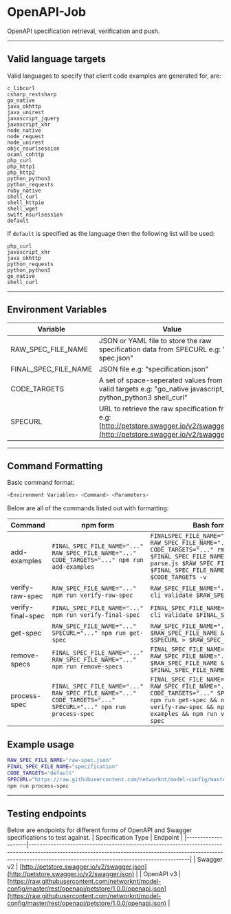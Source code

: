 # OpenAPI-Job
OpenAPI specification retrieval, verification and push.

---
## Valid language targets
Valid languages to specify that client code examples are generated for, are:

    c_libcurl
    csharp_restsharp
    go_native
    java_okhttp
    java_unirest
    javascript_jquery
    javascript_xhr
    node_native
    node_request
    node_unirest
    objc_nsurlsession
    ocaml_cohttp
    php_curl
    php_http1
    php_http2
    python_python3
    python_requests
    ruby_native
    shell_curl
    shell_httpie
    shell_wget
    swift_nsurlsession
    default

If `default` is specified as the language then the following list will be used:

    php_curl
    javascript_xhr
    java_okhttp
    python_requests
    python_python3
    go_native
    shell_curl
---
## Environment Variables

| Variable             | Value                                                                                                                                    |
|----------------------|------------------------------------------------------------------------------------------------------------------------------------------|
| RAW_SPEC_FILE_NAME   | JSON or YAML file to store the raw specification data from SPECURL e.g: "raw-spec.json"                                                  |
| FINAL_SPEC_FILE_NAME | JSON file e.g: "specification.json"                                                                                                      |
| CODE_TARGETS         | A set of space-seperated values from the valid targets e.g: "go_native javascript_xhr python_python3 shell_curl"                         |
| SPECURL              | URL to retrieve the raw specification from e.g: [http://petstore.swagger.io/v2/swagger.json](http://petstore.swagger.io/v2/swagger.json) |

---
## Command Formatting
Basic command format:

```bash
<Environment Variables> <Command> <Parameters>
```

Below are all of the commands listed out with formatting:

| Command           | npm form                                                                                                          | Bash form                                                                                                                                                                                     |
|-------------------|-------------------------------------------------------------------------------------------------------------------|-----------------------------------------------------------------------------------------------------------------------------------------------------------------------------------------------|
| add-examples      | ``` FINAL_SPEC_FILE_NAME="..." RAW_SPEC_FILE_NAME="..." CODE_TARGETS="..." npm run add-examples ```               | ``` FINALSPEC_FILE_NAME="..." RAW_SPEC_FILE_NAME="..." CODE_TARGETS="..." rm -rf $FINAL_SPEC_FILE_NAME && node parse.js $RAW_SPEC_FILE_NAME $FINAL_SPEC_FILE_NAME $CODE_TARGETS -v ```        |
| verify-raw-spec   | ``` RAW_SPEC_FILE_NAME="..." npm run verify-raw-spec ```                                                          | ``` RAW_SPEC_FILE_NAME="..." swagger-cli validate $RAW_SPEC_FILE_NAME ```                                                                                                                     |
| verify-final-spec | ``` FINAL_SPEC_FILE_NAME="..." npm run verify-final-spec ```                                                      | ``` FINAL_SPEC_FILE_NAME="..."swagger-cli validate $FINAL_SPEC_FILE_NAME ```                                                                                                                  |
| get-spec          | ``` RAW_SPEC_FILE_NAME="..." SPECURL="..." npm run get-spec ```                                                   | ``` RAW_SPEC_FILE_NAME="..." rm -rf $RAW_SPEC_FILE_NAME && curl $SPECURL > $RAW_SPEC_FILE_NAME ```                                                                                            |
| remove-specs      | ``` FINAL_SPEC_FILE_NAME="..." RAW_SPEC_FILE_NAME="..." npm run remove-specs ```                                  | ``` FINAL_SPEC_FILE_NAME="..." RAW_SPEC_FILE_NAME="..." rm -rf $RAW_SPEC_FILE_NAME && rm -rf $FINAL_SPEC_FILE_NAME ```                                                                        |
| process-spec      | ``` FINAL_SPEC_FILE_NAME="..." RAW_SPEC_FILE_NAME="..." CODE_TARGETS="..." SPECURL="..." npm run process-spec ``` | ``` FINAL_SPEC_FILE_NAME="..." RAW_SPEC_FILE_NAME="..." CODE_TARGETS="..." SPECURL="..." npm run get-spec && npm run verify-raw-spec && npm run add-examples && npm run verify-final-spec ``` |

## Example usage

```bash
RAW_SPEC_FILE_NAME="raw-spec.json"
FINAL_SPEC_FILE_NAME="specification"
CODE_TARGETS="default"
SPECURL="https://raw.githubusercontent.com/networknt/model-config/master/rest/openapi/petstore/1.0.0/openapi.json"
npm run process-spec
```

---
## Testing endpoints

Below are endpoints for different forms of OpenAPI and Swagger specifications to test against.
| Specification Type | Endpoint                                                                                                                                                                                                             |
|--------------------|----------------------------------------------------------------------------------------------------------------------------------------------------------------------------------------------------------------------|
| Swagger v2         | [http://petstore.swagger.io/v2/swagger.json](http://petstore.swagger.io/v2/swagger.json)                                                                                                                             |
| OpenAPI v3         | [https://raw.githubusercontent.com/networknt/model-config/master/rest/openapi/petstore/1.0.0/openapi.json](https://raw.githubusercontent.com/networknt/model-config/master/rest/openapi/petstore/1.0.0/openapi.json) |